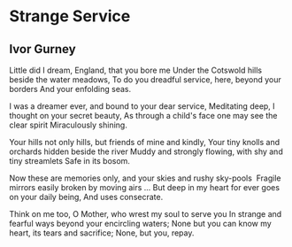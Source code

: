 # Strange Service
## Ivor Gurney
Little did I dream, England, that you bore me
Under the Cotswold hills beside the water meadows,
To do you dreadful service, here, beyond your borders
And your enfolding seas.

I was a dreamer ever, and bound to your dear service,
Meditating deep, I thought on your secret beauty,
As through a child's face one may see the clear spirit
Miraculously shining.

Your hills not only hills, but friends of mine and kindly,
Your tiny knolls and orchards hidden beside the river
Muddy and strongly flowing, with shy and tiny streamlets
Safe in its bosom.

Now these are memories only, and your skies and rushy sky-pools
 Fragile mirrors easily broken by moving airs ...
But deep in my heart for ever goes on your daily being,
And uses consecrate.

Think on me too, O Mother, who wrest my soul to serve you
In strange and fearful ways beyond your encircling waters;
None but you can know my heart, its tears and sacrifice;
None, but you, repay.